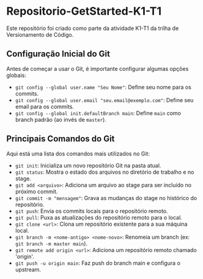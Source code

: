 # Repositorio-GetStarted-K1-T1

Este repositório foi criado como parte da atividade K1-T1 da trilha de Versionamento de Código.

## Configuração Inicial do Git

Antes de começar a usar o Git, é importante configurar algumas opções globais:

* `git config --global user.name "Seu Nome"`: Define seu nome para os commits.
* `git config --global user.email "seu.email@exemplo.com"`: Define seu email para os commits.
* `git config --global init.defaultBranch main`: Define `main` como branch padrão (ao invés de `master`).

## Principais Comandos do Git

Aqui está uma lista dos comandos mais utilizados no Git:

* `git init`: Inicializa um novo repositório Git na pasta atual.
* `git status`: Mostra o estado dos arquivos no diretório de trabalho e no stage.
* `git add <arquivo>`: Adiciona um arquivo ao stage para ser incluído no próximo commit.
* `git commit -m "mensagem"`: Grava as mudanças do stage no histórico do repositório.
* `git push`: Envia os commits locais para o repositório remoto.
* `git pull`: Puxa as atualizações do repositório remoto para o local.
* `git clone <url>`: Clona um repositório existente para a sua máquina local.
* `git branch -m <nome-antigo> <nome-novo>`: Renomeia um branch (ex: `git branch -m master main`).
* `git remote add origin <url>`: Adiciona um repositório remoto chamado 'origin'.
* `git push -u origin main`: Faz push do branch main e configura o upstream.